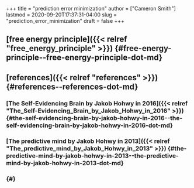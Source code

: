 +++
title = "prediction error minimization"
author = ["Cameron Smith"]
lastmod = 2020-09-20T17:37:31-04:00
slug = "prediction_error_minimization"
draft = false
+++

## [free energy principle]({{< relref "free_energy_principle" >}}) {#free-energy-principle--free-energy-principle-dot-md}


## [references]({{< relref "references" >}}) {#references--references-dot-md}


### [The Self-Evidencing Brain by Jakob Hohwy in 2016]({{< relref "The_Self-Evidencing_Brain_by_Jakob_Hohwy_in_2016" >}}) {#the-self-evidencing-brain-by-jakob-hohwy-in-2016--the-self-evidencing-brain-by-jakob-hohwy-in-2016-dot-md}


### [The predictive mind by Jakob Hohwy in 2013]({{< relref "The_predictive_mind_by_Jakob_Hohwy_in_2013" >}}) {#the-predictive-mind-by-jakob-hohwy-in-2013--the-predictive-mind-by-jakob-hohwy-in-2013-dot-md}


###  {#}
